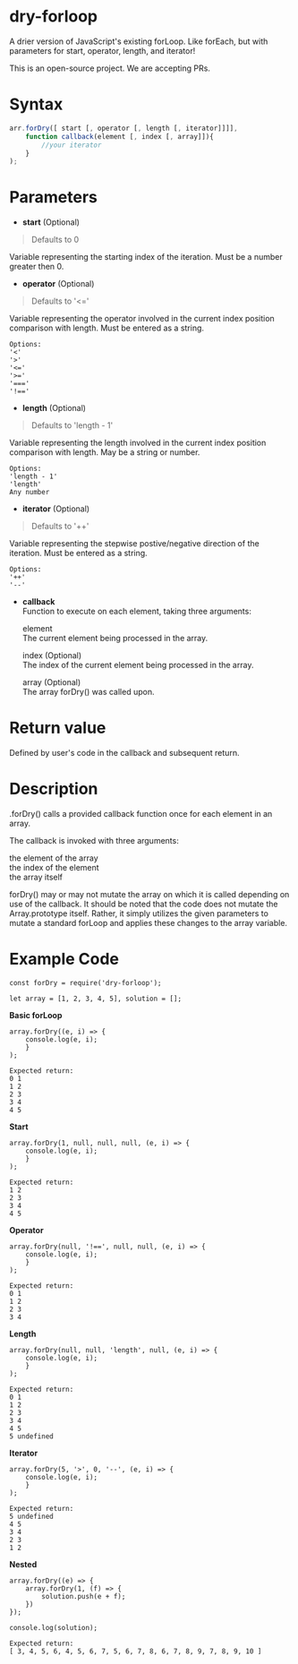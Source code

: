 # dry-forloop #
A drier version of JavaScript's existing forLoop. Like forEach, but with parameters for start, operator, length, and iterator! 

This is an open-source project. We are accepting PRs.

# Syntax #
```javascript
arr.forDry([ start [, operator [, length [, iterator]]]], 
    function callback(element [, index [, array]]){
        //your iterator
    }
);
```

# Parameters #

  * __start__  (Optional)
> Defaults to 0

Variable representing the starting index of the iteration.  Must be a number greater then 0.


  * __operator__  (Optional)
> Defaults to '<='  

Variable representing the operator involved in the current index position comparison with length. Must be entered as a string.  

    Options:  
    '<'  
    '>'  
    '<='  
    '>='  
    '==='  
    '!=='  

  * __length__  (Optional)
> Defaults to 'length - 1'  

Variable representing the length involved in the current index position comparison with length. May be a string or number.  

    Options:  
    'length - 1'  
    'length'  
    Any number  

  * __iterator__  (Optional)
> Defaults to '++'  

Variable representing the stepwise postive/negative direction of the iteration. Must be entered as a string.  

    Options:  
    '++'  
    '--'  

  * __callback__  
Function to execute on each element, taking three arguments:  
    
    element  
        The current element being processed in the array.

    index (Optional)  
        The index of the current element being processed in the array.

    array (Optional)  
        The array forDry() was called upon.

# Return value #  
Defined by user's code in the callback and subsequent return.  

# Description #  
.forDry() calls a provided callback function once for each element in an array.  

The callback is invoked with three arguments:  

the element of the array  
the index of the element  
the array itself

forDry() may or may not mutate the array on which it is called depending on use of the callback. It should be noted that the code does not mutate the Array.prototype itself. Rather, it simply utilizes the given parameters to mutate a standard forLoop and applies these changes to the array variable.  

# Example Code #
    const forDry = require('dry-forloop'); 
    
    let array = [1, 2, 3, 4, 5], solution = [];  

__Basic forLoop__  
    
    array.forDry((e, i) => {
        console.log(e, i);
        }
    );  
    
    Expected return:   
    0 1  
    1 2  
    2 3  
    3 4  
    4 5  


__Start__  
    
    array.forDry(1, null, null, null, (e, i) => {
        console.log(e, i);
        }
    );
    
    Expected return:   
    1 2
    2 3
    3 4
    4 5

__Operator__  
    
    array.forDry(null, '!==', null, null, (e, i) => {
        console.log(e, i);
        }
    );
    
    Expected return:   
    0 1
    1 2
    2 3
    3 4

__Length__  
    
    array.forDry(null, null, 'length', null, (e, i) => {
        console.log(e, i);
        }
    );
    
    Expected return:   
    0 1
    1 2
    2 3
    3 4
    4 5
    5 undefined

__Iterator__  
    
    array.forDry(5, '>', 0, '--', (e, i) => {
        console.log(e, i);
        }
    );
    
    Expected return:   
    5 undefined
    4 5
    3 4
    2 3
    1 2 

__Nested__

    array.forDry((e) => {
        array.forDry(1, (f) => {
            solution.push(e + f);
        })
    });
    
    console.log(solution);

    Expected return: 
    [ 3, 4, 5, 6, 4, 5, 6, 7, 5, 6, 7, 8, 6, 7, 8, 9, 7, 8, 9, 10 ]
